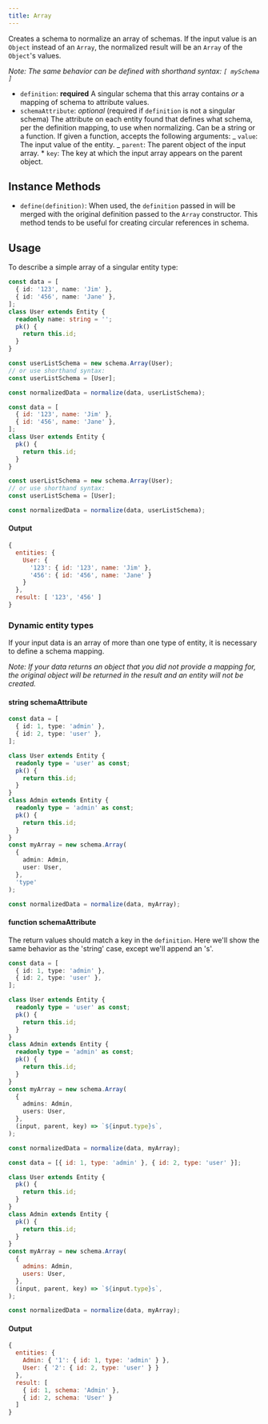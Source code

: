 ```yaml
---
title: Array
---
```


Creates a schema to normalize an array of schemas. If the input value is an `Object` instead of an `Array`,
the normalized result will be an `Array` of the `Object`'s values.

_Note: The same behavior can be defined with shorthand syntax: `[ mySchema ]`_

- `definition`: **required** A singular schema that this array contains _or_ a mapping of schema to attribute values.
- `schemaAttribute`: _optional_ (required if `definition` is not a singular schema) The attribute on each entity found that defines what schema, per the definition mapping, to use when normalizing.
  Can be a string or a function. If given a function, accepts the following arguments:
  _ `value`: The input value of the entity.
  _ `parent`: The parent object of the input array. \* `key`: The key at which the input array appears on the parent object.

## Instance Methods

- `define(definition)`: When used, the `definition` passed in will be merged with the original definition passed to the `Array` constructor. This method tends to be useful for creating circular references in schema.

## Usage

To describe a simple array of a singular entity type:

<!--DOCUSAURUS_CODE_TABS-->
<!--TypeScript-->

```typescript
const data = [
  { id: '123', name: 'Jim' },
  { id: '456', name: 'Jane' },
];
class User extends Entity {
  readonly name: string = '';
  pk() {
    return this.id;
  }
}

const userListSchema = new schema.Array(User);
// or use shorthand syntax:
const userListSchema = [User];

const normalizedData = normalize(data, userListSchema);
```

<!--Javascript-->

```js
const data = [
  { id: '123', name: 'Jim' },
  { id: '456', name: 'Jane' },
];
class User extends Entity {
  pk() {
    return this.id;
  }
}

const userListSchema = new schema.Array(User);
// or use shorthand syntax:
const userListSchema = [User];

const normalizedData = normalize(data, userListSchema);
```

<!--END_DOCUSAURUS_CODE_TABS-->

#### Output

```js
{
  entities: {
    User: {
      '123': { id: '123', name: 'Jim' },
      '456': { id: '456', name: 'Jane' }
    }
  },
  result: [ '123', '456' ]
}
```

### Dynamic entity types

If your input data is an array of more than one type of entity, it is necessary to define a schema mapping.

_Note: If your data returns an object that you did not provide a mapping for, the original object will be returned in the result and an entity will not be created._

#### string schemaAttribute

```typescript
const data = [
  { id: 1, type: 'admin' },
  { id: 2, type: 'user' },
];

class User extends Entity {
  readonly type = 'user' as const;
  pk() {
    return this.id;
  }
}
class Admin extends Entity {
  readonly type = 'admin' as const;
  pk() {
    return this.id;
  }
}
const myArray = new schema.Array(
  {
    admin: Admin,
    user: User,
  },
  'type'
);

const normalizedData = normalize(data, myArray);
```

#### function schemaAttribute

The return values should match a key in the `definition`. Here we'll show the same behavior as the 'string'
case, except we'll append an 's'.

<!--DOCUSAURUS_CODE_TABS-->
<!--TypeScript-->

```typescript
const data = [
  { id: 1, type: 'admin' },
  { id: 2, type: 'user' },
];

class User extends Entity {
  readonly type = 'user' as const;
  pk() {
    return this.id;
  }
}
class Admin extends Entity {
  readonly type = 'admin' as const;
  pk() {
    return this.id;
  }
}
const myArray = new schema.Array(
  {
    admins: Admin,
    users: User,
  },
  (input, parent, key) => `${input.type}s`,
);

const normalizedData = normalize(data, myArray);
```

<!--Javascript-->

```js
const data = [{ id: 1, type: 'admin' }, { id: 2, type: 'user' }];

class User extends Entity {
  pk() {
    return this.id;
  }
}
class Admin extends Entity {
  pk() {
    return this.id;
  }
}
const myArray = new schema.Array(
  {
    admins: Admin,
    users: User,
  },
  (input, parent, key) => `${input.type}s`,
);

const normalizedData = normalize(data, myArray);
```

<!--END_DOCUSAURUS_CODE_TABS-->

#### Output

```js
{
  entities: {
    Admin: { '1': { id: 1, type: 'admin' } },
    User: { '2': { id: 2, type: 'user' } }
  },
  result: [
    { id: 1, schema: 'Admin' },
    { id: 2, schema: 'User' }
  ]
}
```
